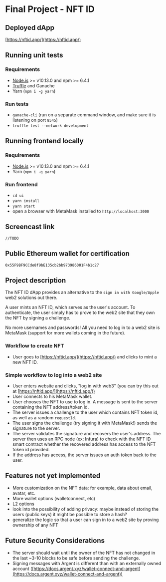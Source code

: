 # Final Project - NFT ID

## Deployed dApp
[https://nftid.app/](https://nftid.app/)

## Running unit tests
### Requirements
- [Node.js](https://nodejs.org/) >= v10.13.0 and npm >= 6.4.1
- [Truffle](https://www.npmjs.com/package/truffle) and Ganache
- Yarn (`npm i -g yarn`)

### Run tests
- `ganache-cli` (run on a separate command window, and make sure it is listening on port `8545`)
- `truffle test --network development`

## Running frontend locally
### Requirements
- [Node.js](https://nodejs.org/) >= v10.13.0 and npm >= 6.4.1
- Yarn (`npm i -g yarn`)

### Run frontend
- `cd ui`
- `yarn install`
- `yarn start`
- open a browser with MetaMask installed to `http://localhost:3000`

## Screencast link
`//TODO`

## Public Ethereum wallet for certification
`0x55F9BF9CCde8f9bE135cb2bb973986001F4b1c27`

## Project description
The NFT ID dApp provides an alternative to the `sign in with Google/Apple` web2 solutions out there.

A user mints an NFT ID, which serves as the user's account. To authenticate, the user simply has to prove to the web2 site that they own the NFT by signing a challenge.

No more usernames and passwords! All you need to log in to a web2 site is MetaMask (support for more wallets coming in the future).

### Workflow to create NFT
* User goes to [https://nftid.app/](https://nftid.app/) and clicks to mint a new NFT ID.

### Simple workflow to log into a web2 site
* User enters website and clicks, "log in with web3" (you can try this out at [https://nftid.app/](https://nftid.app/))
* User connects to his MetaMask wallet.
* User chooses the NFT to use to log in. A message is sent to the server containing the NFT address/token id.
* The server issues a challenge to the user which contains NFT token id, as well as a random `requestId`.
* The user signs the challenge (try signing it with MetaMask!) sends the signature to the server.
* The server validates the signature and recovers the user's address. The server then uses an RPC node (ex: Infura) to check with the NFT ID smart contract whether the recovered address has access to the NFT token id provided.
* If the address has access, the server issues an auth token back to the user.

## Features not yet implemented
* More customization on the NFT data: for example, data about email, avatar, etc.
* More wallet options (walletconnect, etc)
* L2 options
* look into the possibility of adding privacy: maybe instead of storing the users (public keys) it might be possible to store a hash?
* generalize the logic so that a user can sign in to a web2 site by proving ownership of any NFT

## Future Security Considerations
* The server should wait until the owner of the NFT has not changed in the last ~3-10 blocks to be safe before sending the challenge.
* Signing messages with Argent is different than with an externally owned account ([https://docs.argent.xyz/wallet-connect-and-argent](https://docs.argent.xyz/wallet-connect-and-argent))
